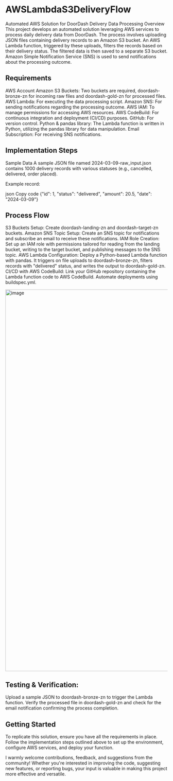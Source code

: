 # AWSLambdaS3DeliveryFlow

Automated AWS Solution for DoorDash Delivery Data Processing
Overview
This project develops an automated solution leveraging AWS services to process daily delivery data from DoorDash. The process involves uploading JSON files containing delivery records to an Amazon S3 bucket. An AWS Lambda function, triggered by these uploads, filters the records based on their delivery status. The filtered data is then saved to a separate S3 bucket. Amazon Simple Notification Service (SNS) is used to send notifications about the processing outcome.

## Requirements
AWS Account
Amazon S3 Buckets: Two buckets are required, doordash-bronze-zn for incoming raw files and doordash-gold-zn for processed files.
AWS Lambda: For executing the data processing script.
Amazon SNS: For sending notifications regarding the processing outcome.
AWS IAM: To manage permissions for accessing AWS resources.
AWS CodeBuild: For continuous integration and deployment (CI/CD) purposes.
GitHub: For version control.
Python & pandas library: The Lambda function is written in Python, utilizing the pandas library for data manipulation.
Email Subscription: For receiving SNS notifications.

## Implementation Steps
Sample Data
A sample JSON file named 2024-03-09-raw_input.json contains 1000 delivery records with various statuses (e.g., cancelled, delivered, order placed).

Example record:

json
Copy code
{"id": 1, "status": "delivered", "amount": 20.5, "date": "2024-03-09"}

## Process Flow
S3 Buckets Setup: Create doordash-landing-zn and doordash-target-zn buckets.
Amazon SNS Topic Setup: Create an SNS topic for notifications and subscribe an email to receive these notifications.
IAM Role Creation: Set up an IAM role with permissions tailored for reading from the landing bucket, writing to the target bucket, and publishing messages to the SNS topic.
AWS Lambda Configuration: Deploy a Python-based Lambda function with pandas. It triggers on file uploads to doordash-bronze-zn, filters records with "delivered" status, and writes the output to doordash-gold-zn.
CI/CD with AWS CodeBuild: Link your GitHub repository containing the Lambda function code to AWS CodeBuild. Automate deployments using buildspec.yml.


<img width="1187" alt="image" src="https://github.com/gabidoye/AWSLambdaS3DeliveryFlow/assets/86935340/9a08f6d8-b4ef-4b72-9468-deb1bf42c857">


## Testing & Verification: 
Upload a sample JSON to doordash-bronze-zn to trigger the Lambda function. Verify the processed file in doordash-gold-zn and check for the email notification confirming the process completion.

## Getting Started
To replicate this solution, ensure you have all the requirements in place. Follow the implementation steps outlined above to set up the environment, configure AWS services, and deploy your function.


I warmly welcome contributions, feedback, and suggestions from the community! Whether you're interested in improving the code, suggesting new features, or reporting bugs, your input is valuable in making this project more effective and versatile.
